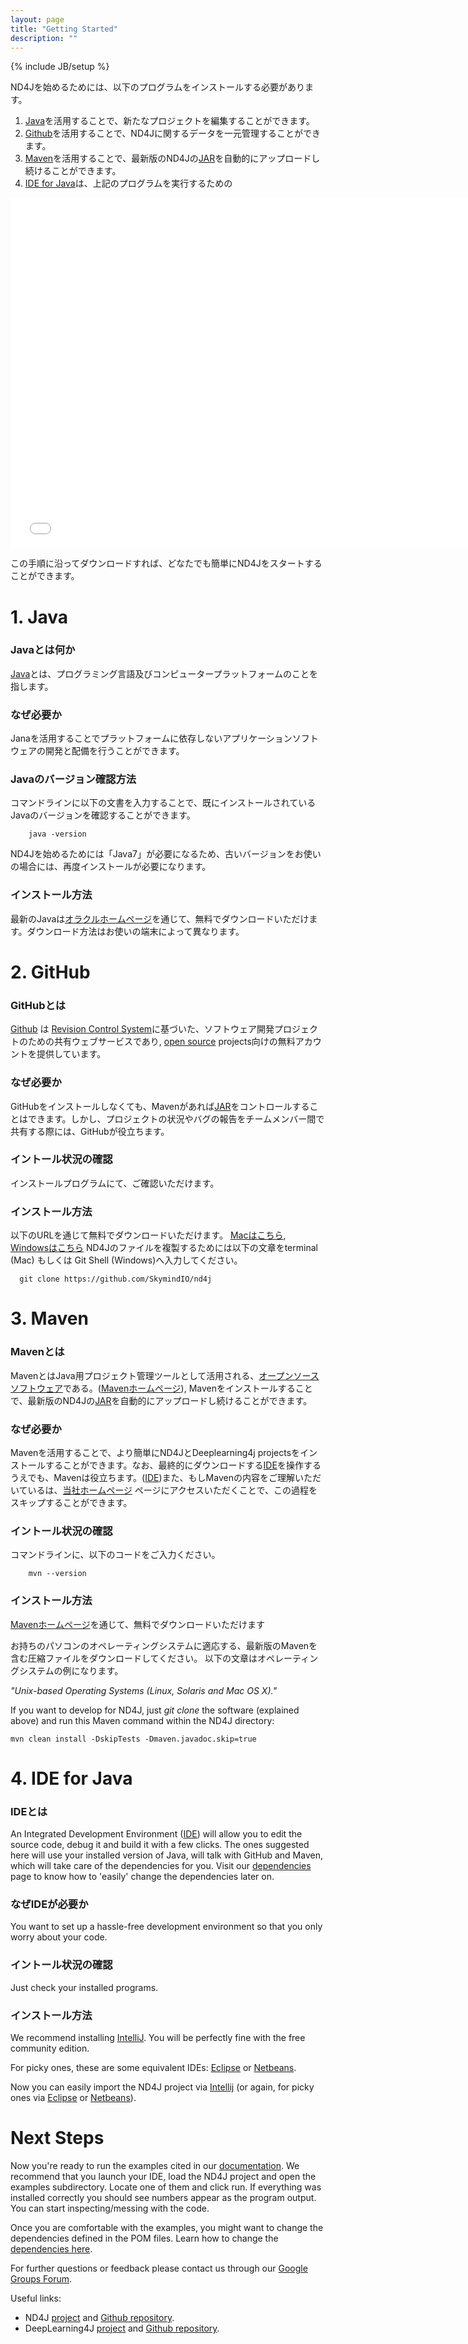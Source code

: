 ```yaml
---
layout: page
title: "Getting Started"
description: ""
---
```

{% include JB/setup %}

ND4Jを始めるためには、以下のプログラムをインストールする必要があります。

1. [Java](#1-java)を活用することで、新たなプロジェクトを編集することができます。
2. [Github](#2-github)を活用することで、ND4Jに関するデータを一元管理することができます。
3. [Maven](#3-maven)を活用することで、最新版のND4Jの[JAR](http://ja.wikipedia.org/wiki/JAR_%28%E3%83%95%E3%82%A1%E3%82%A4%E3%83%AB%E3%83%95%E3%82%A9%E3%83%BC%E3%83%9E%E3%83%83%E3%83%88%29)を自動的にアップロードし続けることができます。
4. [IDE for Java](#4-ide-for-java)は、上記のプログラムを実行するための


<iframe width="750" height="560" src="//www.youtube.com/embed/D0TrW9ht2Qo" frameborder="0" allowfullscreen></iframe>

この手順に沿ってダウンロードすれば、どなたでも簡単にND4Jをスタートすることができます。

# <a id="1-java">1. Java</a>

### Javaとは何か
 [Java](http://ja.wikipedia.org/wiki/Java)とは、プログラミング言語及びコンピュータープラットフォームのことを指します。

### なぜ必要か
 Janaを活用することでプラットフォームに依存しないアプリケーションソフトウェアの開発と配備を行うことができます。

### Javaのバージョン確認方法
 コマンドラインに以下の文書を入力することで、既にインストールされているJavaのバージョンを確認することができます。

		java -version

 ND4Jを始めるためには「Java7」が必要になるため、古いバージョンをお使いの場合には、再度インストールが必要になります。

### インストール方法
 最新のJavaは[オラクルホームページ](https://java.com/ja/download/)を通じて、無料でダウンロードいただけます。ダウンロード方法はお使いの端末によって異なります。

# <a id="2-github">2. GitHub</a>

### GitHubとは
 [Github](http://en.wikipedia.org/wiki/GitHub) は [Revision Control System](http://ja.wikipedia.org/wiki/Revision_Control_System)に基づいた、ソフトウェア開発プロジェクトのための共有ウェブサービスであり, [open source](http://ja.wikipedia.org/wiki/オープンソース) projects向けの無料アカウントを提供しています。

### なぜ必要か
 GitHubをインストールしなくても、Mavenがあれば[JAR](http://ja.wikipedia.org/wiki/JAR_%28%E3%83%95%E3%82%A1%E3%82%A4%E3%83%AB%E3%83%95%E3%82%A9%E3%83%BC%E3%83%9E%E3%83%83%E3%83%88%29)をコントロールすることはできます。しかし、プロジェクトの状況やバグの報告をチームメンバー間で共有する際には、GitHubが役立ちます。

### イントール状況の確認
 インストールプログラムにて、ご確認いただけます。

### インストール方法
 以下のURLを通じて無料でダウンロードいただけます。
[Macはこちら](https://mac.github.com/), [Windowsはこちら](https://windows.github.com/)
ND4Jのファイルを複製するためには以下の文章をterminal (Mac) もしくは Git Shell (Windows)へ入力してください。

      git clone https://github.com/SkymindIO/nd4j

# <a id="3-maven">3. Maven</a>

### Mavenとは
 MavenとはJava用プロジェクト管理ツールとして活用される、[オープンソースソフトウェア](http://ja.wikipedia.org/wiki/%E3%82%AA%E3%83%BC%E3%83%97%E3%83%B3%E3%82%BD%E3%83%BC%E3%82%B9%E3%82%BD%E3%83%95%E3%83%88%E3%82%A6%E3%82%A7%E3%82%A2)である。([Mavenホームページ](http://maven.apache.org/what-is-maven.html)), Mavenをインストールすることで、最新版のND4Jの[JAR](http://ja.wikipedia.org/wiki/JAR_%28%E3%83%95%E3%82%A1%E3%82%A4%E3%83%AB%E3%83%95%E3%82%A9%E3%83%BC%E3%83%9E%E3%83%83%E3%83%88%29)を自動的にアップロードし続けることができます。

### なぜ必要か
 Mavenを活用することで、より簡単にND4JとDeeplearning4j projectsをインストールすることができます。なお、最終的にダウンロードする[IDE](http://ja.wikipedia.org/wiki/%E7%B5%B1%E5%90%88%E9%96%8B%E7%99%BA%E7%92%B0%E5%A2%83)を操作するうえでも、Mavenは役立ちます。([IDE](https://github.com/globalcaos/nd4j/blob/gh-pages/getstarted.md#4-ide-for-java))また、もしMavenの内容をご理解いただいているは、[当社ホームページ](http://nd4j.org/downloads.html) ページにアクセスいただくことで、この過程をスキップすることができます。

### イントール状況の確認
コマンドラインに、以下のコードをご入力ください。

		mvn --version

### インストール方法
[Mavenホームページ](https://maven.apache.org/download.cgi)を通じて、無料でダウンロードいただけます


お持ちのパソコンのオペレーティングシステムに適応する、最新版のMavenを含む圧縮ファイルをダウンロードしてください。
以下の文章はオペレーティングシステムの例になります。

*"Unix-based Operating Systems (Linux, Solaris and Mac OS X)."* 

If you want to develop for ND4J, just *git clone* the software (explained above) and run this Maven command within the ND4J directory:

    mvn clean install -DskipTests -Dmaven.javadoc.skip=true


# <a id="4-ide-for-java">4. IDE for Java</a>

### IDEとは
An Integrated Development Environment ([IDE](http://encyclopedia.thefreedictionary.com/integrated+development+environment)) will allow you to edit the source code, debug it and build it with a few clicks. The ones suggested here will use your installed version of Java, will talk with GitHub and Maven, which will take care of the dependencies for you. Visit our [dependencies](http://nd4j.org/dependencies.html) page to know how to 'easily' change the dependencies later on.

### なぜIDEが必要か
You want to set up a hassle-free development environment so that you only worry about your code.

### イントール状況の確認
Just check your installed programs.

### インストール方法
We recommend installing [IntelliJ](https://www.jetbrains.com/idea/download/). You will be perfectly fine with the free community edition.

For picky ones, these are some equivalent IDEs: [Eclipse](http://books.sonatype.com/m2eclipse-book/reference/creating-sect-importing-projects.html) or [Netbeans](http://wiki.netbeans.org/MavenBestPractices).

Now you can easily import the ND4J project via [Intellij](http://stackoverflow.com/questions/1051640/correct-way-to-add-lib-jar-to-an-intellij-idea-project) (or again, for picky ones via [Eclipse](http://stackoverflow.com/questions/3280353/how-to-import-a-jar-in-eclipse) or [Netbeans](http://gpraveenkumar.wordpress.com/2009/06/17/abc-to-import-a-jar-file-in-netbeans-6-5/)).

# Next Steps

Now you're ready to run the examples cited in our [documentation](../elementwise.html). We recommend that you launch your IDE, load the ND4J project and open the examples subdirectory. Locate one of them and click run. If everything was installed correctly you should see numbers appear as the program output. You can start inspecting/messing with the code.

Once you are comfortable with the examples, you might want to change the dependencies defined in the POM files. Learn how to change the [dependencies here](http://nd4j.org/dependencies.html).

For further questions or feedback please contact us through our [Google Groups Forum](https://groups.google.com/forum/#!forum/nd4j).

Useful links:

* ND4J [project](http://nd4j.org/) and [Github repository](https://github.com/SkymindIO/nd4j).
* DeepLearning4J [project](http://deeplearning4j.org/) and [Github repository](https://github.com/SkymindIO/deeplearning4j).


